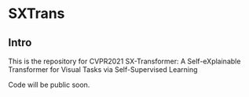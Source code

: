 # SXTrans
## Intro ##

This is the repository for CVPR2021 SX-Transformer: A Self-eXplainable Transformer for Visual Tasks via Self-Supervised Learning

Code will be public soon.
